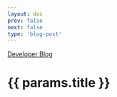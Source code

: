 ```yaml
---
layout: doc
prev: false
next: false
type: 'blog-post'
---
```


<script setup>
import { useData } from 'vitepress'
import Badge from '@/components/Badge.vue'
import PostMeta from '@/components/blog/PostMeta.vue'
const { params } = useData()
</script>

<Badge><a href="/blog/">Developer Blog</a></Badge>

<h1>{{ params.title }}</h1>

<PostMeta :params="params" />

<!-- @content -->
